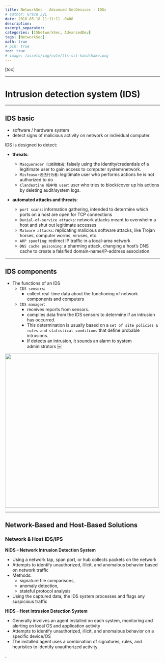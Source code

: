 ```yaml
---
title: NetworkSec - Advanced SecDevices - IDSs
# author: Grace JyL
date: 2018-05-18 11:11:11 -0400
description:
excerpt_separator:
categories: [15NetworkSec, AdvancedDev]
tags: [NetworkSec]
math: true
# pin: true
toc: true
# image: /assets/img/note/tls-ssl-handshake.png
---
```


[toc]

---


# Intrusion detection system (IDS)

---

## IDS basic
- software / hardware system
- detect signs of malicious activity on network or individual computer.

IDS is designed to detect:

- **threats**:
  - `Masquerader 化装跳舞者`: falsely using the identity/credentials of a legitimate user to gain access to computer system/network.
  - `Misfeasor违法行为者`: legitimate user who performs actions he is not authorized to do
  - `Clandestine 暗中地 user`: user who tries to block/cover up his actions by deleting audit/system logs.

- **automated attacks and threats**:
  - `port scans`: information gathering, intended to determine which ports on a host are open for TCP connections
  - `Denial-of-service attacks`: network attacks meant to overwhelm a host and shut out legitimate accesses
  - `Malware attacks`: replicating malicious software attacks, like Trojan horses, computer worms, viruses, etc.
  - `ARP spoofing`: redirect IP traffic in a local-area network
  - `DNS cache poisoning`: a pharming attack, changing a host’s DNS cache to create a falsified domain-name/IP-address association.


---

## IDS components

- The functions of an IDS
  - `IDS sensors`:
    - collect real-time data about the functioning of network components and computers  
  - `IDS manager`:
    - receives reports from sensors.
    - compiles data from the IDS sensors to determine if an intrusion has occurred.
    - This determination is usually based on a `set of site policies & rules and statistical conditions` that define probable intrusions.
    - If detects an intrusion, it sounds an alarm to system administrators
￼
<img src="https://i.imgur.com/w74HeLJ.png" width="500">

---

## Network-Based and Host-Based Solutions 

### Network & Host IDS/IPS

**NIDS – Network Intrusion Detection System**
- Using a network tap, span port, or hub collects packets on the network
- Attempts to identify unauthorized, illicit, and anomalous behavior based on network traffic
- Methods:
  - signature file comparisons,
  - anomaly detection,
  - stateful protocol analysis
- Using the captured data, the IDS system processes and flags any suspicious traffic

**HIDS – Host Intrusion Detection System**
- Generally involves an agent installed on each system, monitoring and alerting on local OS and application activity
- Attempts to identify unauthorized, illicit, and anomalous behavior on a specific device/OS
- The installed agent uses a combination of signatures, rules, and heuristics to identify unauthorized activity


















.